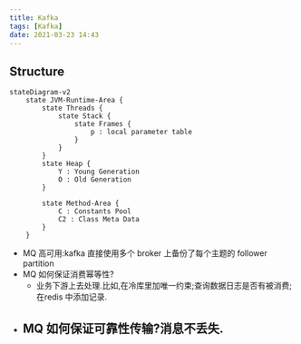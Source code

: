 ```yaml
---
title: Kafka
tags: [Kafka]
date: 2021-03-23 14:43
---
```


## Structure

```mermaid
stateDiagram-v2
    state JVM-Runtime-Area {
        state Threads {
            state Stack {
                state Frames {
                    p : local parameter table
                }
            }
        }
        state Heap {
            Y : Young Generation
            O : Old Generation
        }

        state Method-Area {
            C : Constants Pool
            C2 : Class Meta Data
        }
    }
```

- MQ 高可用:kafka 直接使用多个 broker 上备份了每个主题的 follower partition
- MQ 如何保证消费幂等性?
    - 业务下游上去处理.比如,在冷库里加唯一约束;查询数据日志是否有被消费;在redis 中添加记录.
- MQ 如何保证可靠性传输?消息不丢失.
    - 

